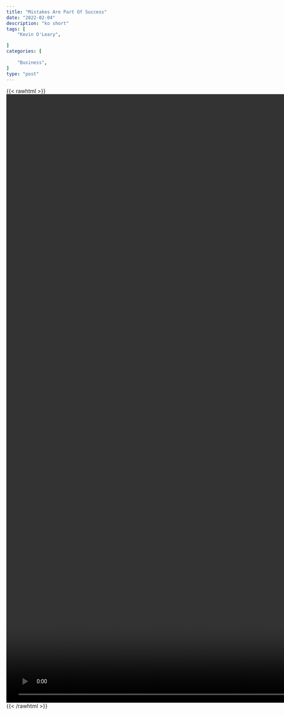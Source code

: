 ```yaml
---
title: "Mistakes Are Part Of Success"
date: "2022-02-04"
description: "ko short"
tags: [
    "Kevin O'Leary",

]
categories: [
    
    "Business",
]
type: "post"
---
```

{{< rawhtml >}}
    <video style="height:40vh;width:auto" overflow="hidden" controls>
        <source src="https://clips.dev00ps.com/Kevin%20O%27Leary/Mistakes%20Are%20Part%20Of%20Being%20Successful%20-%20Kevin%20O39%20Leary.mp4" type="video/mp4"> 
    </video>
{{< /rawhtml >}}